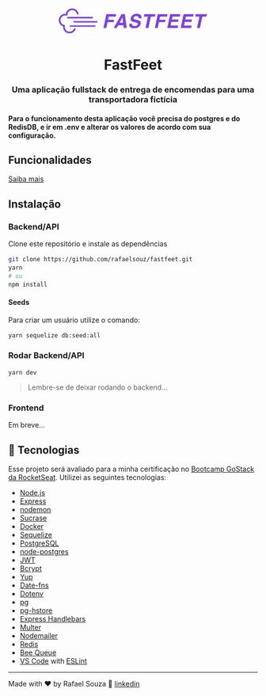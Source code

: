 <h1 align="center"><img src="./images/logo.png" width="300"/></h1>
<h1 align="center"> FastFeet </h1>

<h3 align="center">Uma aplicação fullstack de entrega de encomendas para uma transportadora fictícia</h3>

<h4>
  Para o funcionamento desta aplicação você precisa do postgres e do RedisDB, e ir em .env e alterar os valores de acordo com sua configuração.
</h4>

## Funcionalidades
[Saiba mais](./backend/README.md)

## Instalação
### Backend/API
Clone este repositório e instale as dependências
```sh
git clone https://github.com/rafaelsouz/fastfeet.git
yarn
# ou
npm install
```

<h4>Seeds</h4>
Para criar um usuário utilize o comando:

```
yarn sequelize db:seed:all
```

### Rodar Backend/API
```
yarn dev
```
> Lembre-se de deixar rodando o backend...

### Frontend

Em breve...

## :rocket: Tecnologias

Esse projeto será avaliado para a minha certificação no [Bootcamp GoStack da RocketSeat](https://rocketseat.com.br/bootcamp).
Utilizei as seguintes tecnologias:

-  [Node.js](https://nodejs.org/en/)
-  [Express](https://expressjs.com/)
-  [nodemon](https://nodemon.io/)
-  [Sucrase](https://github.com/alangpierce/sucrase)
-  [Docker](https://www.docker.com/docker-community)
-  [Sequelize](http://docs.sequelizejs.com/)
-  [PostgreSQL](https://www.postgresql.org/)
-  [node-postgres](https://www.npmjs.com/package/pg)
-  [JWT](https://jwt.io/)
-  [Bcrypt](https://www.npmjs.com/package/bcrypt)
-  [Yup](https://www.npmjs.com/package/yup)
-  [Date-fns](https://www.npmjs.com/package/date-fns)
-  [Dotenv](https://www.npmjs.com/package/dotenv)
-  [pg](https://www.npmjs.com/package/pg)
-  [pg-hstore](https://www.npmjs.com/package/pg-hstore)
-  [Express Handlebars](https://www.npmjs.com/package/express-handlebars)
-  [Multer](https://www.npmjs.com/package/multer)
-  [Nodemailer](https://www.npmjs.com/package/nodemailer)
-  [Redis](https://redis.io/)
-  [Bee Queue](https://www.npmjs.com/package/bee-queue)
-  [VS Code](https://code.visualstudio.com/) with [ESLint](https://eslint.org/)

---

Made with ♥ by Rafael Souza :wave: [linkedin](https://www.linkedin.com/in/rafaelsouz/)
